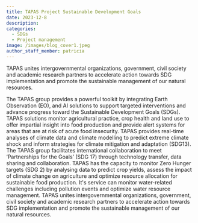 ```yaml
---
title: TAPAS Project Sustainable Development Goals
date: 2023-12-8
description:
categories:
  - SDGs
  - Project management
image: /images/blog_cover1.jpeg
author_staff_member: patricia
---
```


TAPAS unites intergovernmental organizations, government, civil society and academic research partners to accelerate action towards SDG implementation and promote the sustainable management of our natural resources.

The TAPAS group provides a powerful toolkit by integrating Earth Observation (EO), and AI solutions to support targeted interventions and advance progress toward the Sustainable Development Goals (SDGs). TAPAS solutions monitor agricultural practice, crop health and land use to offer impartial insight into food production and provide alert systems for areas that are at risk of acute food insecurity. TAPAS provides real-time analyses of climate data and climate modelling to predict extreme climate shock and inform strategies for climate mitigation and adaptation (SDG13).
The TAPAS group facilitates international collaboration to meet ‘Partnerships for the Goals’ (SDG 17) through technology transfer, data sharing and collaboration.  TAPAS has the capacity to monitor Zero Hunger targets (SDG 2) by analysing data to predict crop yields, assess the impact of climate change on agriculture and optimize resource allocation for sustainable food production. It's service can monitor water-related challenges including pollution events and optimize water resource management.
TAPAS unites intergovernmental organizations, government, civil society and academic research partners to accelerate action towards SDG implementation and promote the sustainable management of our natural resources.
